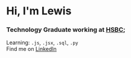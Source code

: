 # Hi, I'm Lewis

### Technology Graduate working at [HSBC](https://www.hsbc.com);<br>

Learning: `.js`, `.jsx`, `.sql`, `.py` <br>
Find me on [LinkedIn](https://www.linkedin.com/in/lewisjamesellis)

